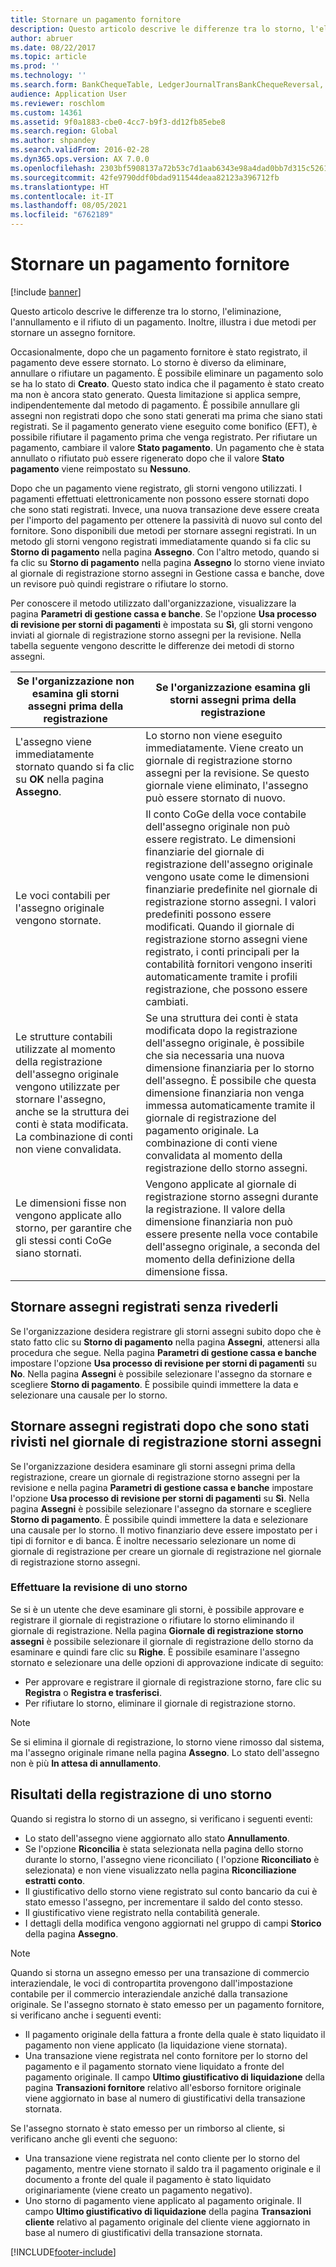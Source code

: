 ```yaml
---
title: Stornare un pagamento fornitore
description: Questo articolo descrive le differenze tra lo storno, l'eliminazione, l'annullamento e il rifiuto di un pagamento. Inoltre, illustra i due metodi per stornare un assegno fornitore.
author: abruer
ms.date: 08/22/2017
ms.topic: article
ms.prod: ''
ms.technology: ''
ms.search.form: BankChequeTable, LedgerJournalTransBankChequeReversal, LedgerJournalTransVendPaym
audience: Application User
ms.reviewer: roschlom
ms.custom: 14361
ms.assetid: 9f0a1883-cbe0-4cc7-b9f3-dd12fb85ebe8
ms.search.region: Global
ms.author: shpandey
ms.search.validFrom: 2016-02-28
ms.dyn365.ops.version: AX 7.0.0
ms.openlocfilehash: 2303bf5908137a72b53c7d1aab6343e98a4dad0bb7d315c52611f1356e46c5df
ms.sourcegitcommit: 42fe9790ddf0bdad911544deaa82123a396712fb
ms.translationtype: HT
ms.contentlocale: it-IT
ms.lasthandoff: 08/05/2021
ms.locfileid: "6762189"
---
```

# <a name="reverse-a-vendor-payment"></a>Stornare un pagamento fornitore

[!include [banner](../includes/banner.md)]

Questo articolo descrive le differenze tra lo storno, l'eliminazione, l'annullamento e il rifiuto di un pagamento. Inoltre, illustra i due metodi per stornare un assegno fornitore. 

Occasionalmente, dopo che un pagamento fornitore è stato registrato, il pagamento deve essere stornato. Lo storno è diverso da eliminare, annullare o rifiutare un pagamento. È possibile eliminare un pagamento solo se ha lo stato di **Creato**. Questo stato indica che il pagamento è stato creato ma non è ancora stato generato. Questa limitazione si applica sempre, indipendentemente dal metodo di pagamento. È possibile annullare gli assegni non registrati dopo che sono stati generati ma prima che siano stati registrati. Se il pagamento generato viene eseguito come bonifico (EFT), è possibile rifiutare il pagamento prima che venga registrato. Per rifiutare un pagamento, cambiare il valore **Stato pagamento**. Un pagamento che è stata annullato o rifiutato può essere rigenerato dopo che il valore **Stato pagamento** viene reimpostato su **Nessuno**. 

Dopo che un pagamento viene registrato, gli storni vengono utilizzati. I pagamenti effettuati elettronicamente non possono essere stornati dopo che sono stati registrati. Invece, una nuova transazione deve essere creata per l'importo del pagamento per ottenere la passività di nuovo sul conto del fornitore. Sono disponibili due metodi per stornare assegni registrati. In un metodo gli storni vengono registrati immediatamente quando si fa clic su **Storno di pagamento** nella pagina **Assegno**. Con l'altro metodo, quando si fa clic su **Storno di pagamento** nella pagina **Assegno** lo storno viene inviato al giornale di registrazione storno assegni in Gestione cassa e banche, dove un revisore può quindi registrare o rifiutare lo storno. 

Per conoscere il metodo utilizzato dall'organizzazione, visualizzare la pagina **Parametri di gestione cassa e banche**. Se l'opzione **Usa processo di revisione per storni di pagamenti** è impostata su **Sì**, gli storni vengono inviati al giornale di registrazione storno assegni per la revisione. Nella tabella seguente vengono descritte le differenze dei metodi di storno assegni.

| Se l'organizzazione non esamina gli storni assegni prima della registrazione                                                                                                                                  | Se l'organizzazione esamina gli storni assegni prima della registrazione                                                                                                                                                                                                                                                                                                                                                                     |
|-----------------------------------------------------------------------------------------------------------------------------------------------------------------------------------------------------|---------------------------------------------------------------------------------------------------------------------------------------------------------------------------------------------------------------------------------------------------------------------------------------------------------------------------------------------------------------------------------------------------------------------------------|
| L'assegno viene immediatamente stornato quando si fa clic su **OK** nella pagina **Assegno**.                                                                                                                      | Lo storno non viene eseguito immediatamente. Viene creato un giornale di registrazione storno assegni per la revisione. Se questo giornale viene eliminato, l'assegno può essere stornato di nuovo.                                                                                                                                                                                                                                                                |
| Le voci contabili per l'assegno originale vengono stornate.                                                                                                                                         | Il conto CoGe della voce contabile dell'assegno originale non può essere registrato. Le dimensioni finanziarie del giornale di registrazione dell'assegno originale vengono usate come le dimensioni finanziarie predefinite nel giornale di registrazione storno assegni. I valori predefiniti possono essere modificati. Quando il giornale di registrazione storno assegni viene registrato, i conti principali per la contabilità fornitori vengono inseriti automaticamente tramite i profili registrazione, che possono essere cambiati. |
| Le strutture contabili utilizzate al momento della registrazione dell'assegno originale vengono utilizzate per stornare l'assegno, anche se la struttura dei conti è stata modificata. La combinazione di conti non viene convalidata. | Se una struttura dei conti è stata modificata dopo la registrazione dell'assegno originale, è possibile che sia necessaria una nuova dimensione finanziaria per lo storno dell'assegno. È possibile che questa dimensione finanziaria non venga immessa automaticamente tramite il giornale di registrazione del pagamento originale. La combinazione di conti viene convalidata al momento della registrazione dello storno assegni.                                                                                                        |
| Le dimensioni fisse non vengono applicate allo storno, per garantire che gli stessi conti CoGe siano stornati.                                                                                      | Vengono applicate al giornale di registrazione storno assegni durante la registrazione. Il valore della dimensione finanziaria non può essere presente nella voce contabile dell'assegno originale, a seconda del momento della definizione della dimensione fissa.                                                                                                                                                                                                     |

## <a name="reverse-posted-checks-without-reviewing-them"></a>Stornare assegni registrati senza rivederli
Se l'organizzazione desidera registrare gli storni assegni subito dopo che è stato fatto clic su **Storno di pagamento** nella pagina **Assegni**, attenersi alla procedura che segue. Nella pagina **Parametri di gestione cassa e banche** impostare l'opzione **Usa processo di revisione per storni di pagamenti** su **No**. Nella pagina **Assegni** è possibile selezionare l'assegno da stornare e scegliere **Storno di pagamento**. È possibile quindi immettere la data e selezionare una causale per lo storno.

## <a name="reverse-posted-checks-after-they-are-reviewed-in-the-check-reversal-journal"></a>Stornare assegni registrati dopo che sono stati rivisti nel giornale di registrazione storni assegni
Se l'organizzazione desidera esaminare gli storni assegni prima della registrazione, creare un giornale di registrazione storno assegni per la revisione e nella pagina **Parametri di gestione cassa e banche** impostare l'opzione **Usa processo di revisione per storni di pagamenti** su **Sì**. Nella pagina **Assegni** è possibile selezionare l'assegno da stornare e scegliere **Storno di pagamento**. È possibile quindi immettere la data e selezionare una causale per lo storno. Il motivo finanziario deve essere impostato per i tipi di fornitor e di banca. È inoltre necessario selezionare un nome di giornale di registrazione per creare un giornale di registrazione nel giornale di registrazione storno assegni.

### <a name="review-a-reversal"></a>Effettuare la revisione di uno storno

Se si è un utente che deve esaminare gli storni, è possibile approvare e registrare il giornale di registrazione o rifiutare lo storno eliminando il giornale di registrazione. Nella pagina **Giornale di registrazione storno assegni** è possibile selezionare il giornale di registrazione dello storno da esaminare e quindi fare clic su **Righe**. È possibile esaminare l'assegno stornato e selezionare una delle opzioni di approvazione indicate di seguito:

-   Per approvare e registrare il giornale di registrazione storno, fare clic su **Registra** o **Registra e trasferisci**.
-   Per rifiutare lo storno, eliminare il giornale di registrazione storno.

> [!NOTE]
> Se si elimina il giornale di registrazione, lo storno viene rimosso dal sistema, ma l'assegno originale rimane nella pagina **Assegno**. Lo stato dell'assegno non è più **In attesa di annullamento**.

## <a name="results-of-posting-a-reversal"></a>Risultati della registrazione di uno storno
Quando si registra lo storno di un assegno, si verificano i seguenti eventi:

-   Lo stato dell'assegno viene aggiornato allo stato **Annullamento**.
-   Se l'opzione **Riconcilia** è stata selezionata nella pagina dello storno durante lo storno, l'assegno viene riconciliato ( l'opzione **Riconciliato** è selezionata) e non viene visualizzato nella pagina **Riconciliazione estratti conto**.
-   Il giustificativo dello storno viene registrato sul conto bancario da cui è stato emesso l'assegno, per incrementare il saldo del conto stesso.
-   Il giustificativo viene registrato nella contabilità generale.
-   I dettagli della modifica vengono aggiornati nel gruppo di campi **Storico** della pagina **Assegno**.

> [!NOTE] 
> Quando si storna un assegno emesso per una transazione di commercio interaziendale, le voci di contropartita provengono dall'impostazione contabile per il commercio interaziendale anziché dalla transazione originale. Se l'assegno stornato è stato emesso per un pagamento fornitore, si verificano anche i seguenti eventi:

-   Il pagamento originale della fattura a fronte della quale è stato liquidato il pagamento non viene applicato (la liquidazione viene stornata).
-   Una transazione viene registrata nel conto fornitore per lo storno del pagamento e il pagamento stornato viene liquidato a fronte del pagamento originale. Il campo **Ultimo giustificativo di liquidazione** della pagina **Transazioni fornitore** relativo all'esborso fornitore originale viene aggiornato in base al numero di giustificativi della transazione stornata.

Se l'assegno stornato è stato emesso per un rimborso al cliente, si verificano anche gli eventi che seguono:

-   Una transazione viene registrata nel conto cliente per lo storno del pagamento, mentre viene stornato il saldo tra il pagamento originale e il documento a fronte del quale il pagamento è stato liquidato originariamente (viene creato un pagamento negativo).
-   Uno storno di pagamento viene applicato al pagamento originale. Il campo **Ultimo giustificativo di liquidazione** della pagina **Transazioni cliente** relativo al pagamento originale del cliente viene aggiornato in base al numero di giustificativi della transazione stornata.






[!INCLUDE[footer-include](../../includes/footer-banner.md)]